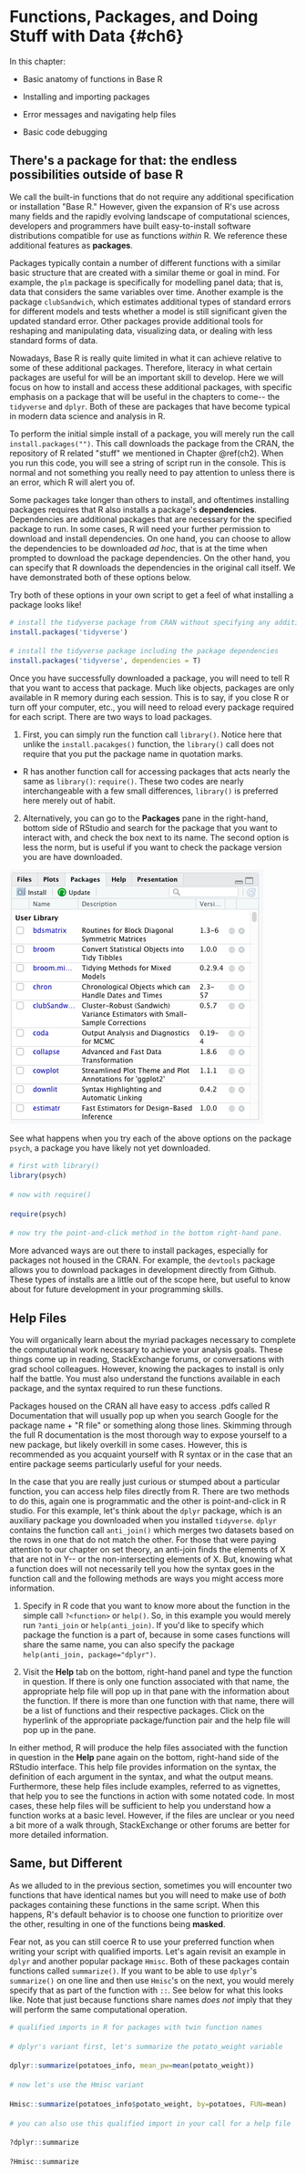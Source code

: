 # Functions, Packages, and Doing Stuff with Data {#ch6}

In this chapter: 

- Basic anatomy of functions in Base R 

- Installing and importing packages 

- Error messages and navigating help files

- Basic code debugging 

## There's a package for that: the endless possibilities outside of base R 

We call the built-in functions that do not require any additional specification or installation "Base R." However, given the expansion of R's use across many fields and the rapidly evolving landscape of computational sciences, developers and programmers have built easy-to-install software distributions compatible for use as functions *within* R. We reference these additional features as **packages**. 

Packages typically contain a number of different functions with a similar basic structure that are created with a similar theme or goal in mind. For example, the `plm` package is specifically for modelling panel data; that is, data that considers the same variables over time. Another example is the package `clubSandwich`, which estimates additional types of standard errors for different models and tests whether a model is still significant given the updated standard error. Other packages provide additional tools for reshaping and manipulating data, visualizing data, or dealing with less standard forms of data. 

Nowadays, Base R is really quite limited in what it can achieve relative to some of these additional packages. Therefore, literacy in what certain packages are useful for will be an important skill to develop. Here we will focus on how to install and access these additional packages, with specific emphasis on a package that will be useful in the chapters to come-- the `tidyverse` and `dplyr`. Both of these are packages that have become typical in modern data science and analysis in R.

To perform the initial simple install of a package, you will merely run the call `install.packages("")`. This call downloads the package from the CRAN, the repository of R related "stuff" we mentioned in Chapter \@ref(ch2). When you run this code, you will see a string of script run in the console. This is normal and not something you really need to pay attention to unless there is an error, which R will alert you of. 

Some packages take longer than others to install, and oftentimes installing packages requires that R also installs a package's **dependencies**. Dependencies are additional packages that are necessary for the specified package to run. In some cases, R will need your further permission to download and install dependencies. On one hand, you can choose to allow the dependencies to be downloaded *ad hoc*, that is at the time when prompted to download the package dependencies. On the other hand, you can specify that R downloads the dependencies in the original call itself. We have demonstrated both of these options below. 

Try both of these options in your own script to get a feel of what installing a package looks like! 


```r
# install the tidyverse package from CRAN without specifying any additional actions 
install.packages('tidyverse')

# install the tidyverse package including the package dependencies
install.packages('tidyverse', dependencies = T)
```

Once you have successfully downloaded a package, you will need to tell R that you want to access that package. Much like objects, packages are only available in R memory during each session. This is to say, if you close R or turn off your computer, etc., you will need to reload every package required for each script. There are two ways to load packages. 

1) First, you can simply run the function call `library()`. Notice here that unlike the `install.pacakges()` function, the `library()` call does not require that you put the package name in quotation marks. 

- R has another function call for accessing packages that acts nearly the same as `library()`: `require()`. These two codes are nearly interchangeable with a few small differences, `library()` is preferred here merely out of habit.  

2) Alternatively, you can go to the **Packages** pane in the right-hand, bottom side of RStudio and search for the package that you want to interact with, and check the box next to its name. The second option is less the norm, but is useful if you want to check the package version you are have downloaded. 

![Point-and-Click Method for Package Loading](package_panel.png)

See what happens when you try each of the above options on the package `psych`, a package you have likely not yet downloaded. 


```r
# first with library()
library(psych)

# now with require()

require(psych)

# now try the point-and-click method in the bottom right-hand pane. 
```

More advanced ways are out there to install packages, especially for packages not housed in the CRAN. For example, the `devtools` package allows you to download packages in development directly from Github. These types of installs are a little out of the scope here, but useful to know about for future development in your programming skills. 

## Help Files 

You will organically learn about the myriad packages necessary to complete the computational work necessary to achieve your analysis goals. These things come up in reading, StackExchange forums, or conversations with grad school colleagues. However, knowing the packages to install is only half the battle. You must also understand the functions available in each package, and the syntax required to run these functions.

Packages housed on the CRAN all have easy to access .pdfs called R Documentation that will usually pop up when you search Google for the package name + "R file" or something along those lines. Skimming through the full R documentation is the most thorough way to expose yourself to a new package, but likely overkill in some cases. However, this is recommended as you acquaint yourself with R syntax or in the case that an entire package seems particularly useful for your needs. 

In the case that you are really just curious or stumped about a particular function, you can access help files directly from R. There are two methods to do this, again one is programmatic and the other is point-and-click in R studio. For this example, let's think about the `dplyr` package, which is an auxiliary package you downloaded when you installed `tidyverse`. `dplyr` contains the function call `anti_join()` which merges two datasets based on the rows in one that do not match the other. For those that were paying attention to our chapter on set theory, an anti-join finds the elements of X that are not in Y-- or the non-intersecting elements of X. But, knowing what a function does will not necessarily tell you how the syntax goes in the function call and the following methods are ways you might access more information.

1) Specify in R code that you want to know more about the function in the simple call `?<function>` or `help()`. So, in this example you would merely run `?anti_join` or `help(anti_join)`. If you'd like to specify which package the function is a part of, because in some cases functions will share the same name, you can also specify the package `help(anti_join, package="dplyr")`.  

2) Visit the **Help** tab on the bottom, right-hand panel and type the function in question. If there is only one function associated with that name, the appropriate help file will pop up in that pane with the information about the function. If there is more than one function with that name, there will be a list of functions and their respective packages. Click on the hyperlink of the appropriate package/function pair and the help file will pop up in the pane.  

In either method, R will produce the help files associated with the function in question in the **Help** pane again on the bottom, right-hand side of the RStudio interface. This help file provides information on the syntax, the definition of each argument in the syntax, and what the output means. Furthermore, these help files include examples, referred to as vignettes, that help you to see the functions in action with some notated code. In most cases, these help files will be sufficient to help you understand how a function works at a basic level. However, if the files are unclear or you need a bit more of a walk through, StackExchange or other forums are better for more detailed information.

## Same, but Different 

As we alluded to in the previous section, sometimes you will encounter two functions that have identical names but you will need to make use of *both* packages containing these functions in the same script. When this happens, R's default behavior is  to choose one function to prioritize over the other, resulting in one of the functions being **masked**.

Fear not, as you can still coerce R to use your preferred function when writing your script with qualified imports. Let's again revisit an example in `dplyr` and another popular package `Hmisc`. Both of these packages contain functions called `summarize()`. If you want to be able to use `dplyr`'s `summarize()` on one line and then use `Hmisc`'s on the next, you would merely specify that as part of the function with `::`. See below for what this looks like. Note that just because functions share names *does not* imply that they will perform the same computational operation.  


```r
# qualified imports in R for packages with twin function names 

# dplyr's variant first, let's summarize the potato_weight variable  

dplyr::summarize(potatoes_info, mean_pw=mean(potato_weight))

# now let's use the Hmisc variant 

Hmisc::summarize(potatoes_info$potato_weight, by=potatoes, FUN=mean)

# you can also use this qualified import in your call for a help file 

?dplyr::summarize 

?Hmisc::summarize
```
